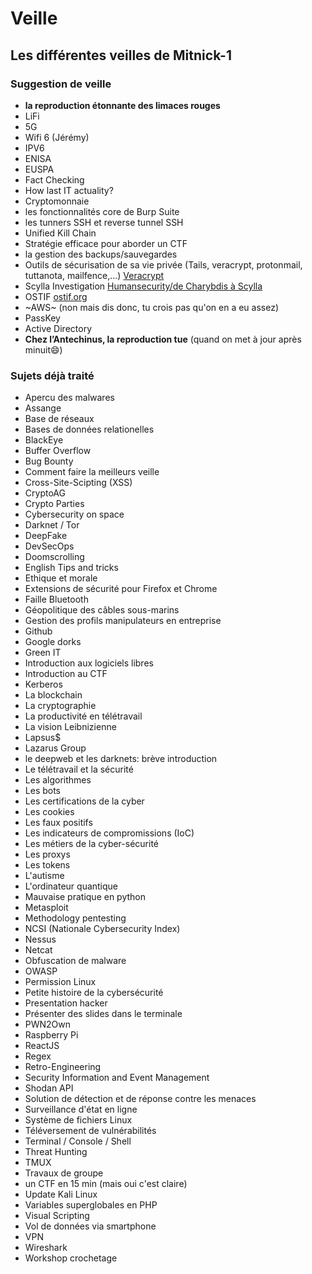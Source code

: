 # Veille

## Les différentes veilles de Mitnick-1

### Suggestion de veille

* **la reproduction étonnante des limaces rouges**
* LiFi
* 5G
* Wifi 6 (Jérémy)
* IPV6
* ENISA
* EUSPA
* Fact Checking
* How last IT actuality?
* Cryptomonnaie
* les fonctionnalités core de Burp Suite
* les tunners SSH et reverse tunnel SSH
* Unified Kill Chain
* Stratégie efficace pour aborder un CTF
* la gestion des backups/sauvegardes
* Outils de sécurisation de sa vie privée (Tails, veracrypt, protonmail, tuttanota, mailfence,...) [Veracrypt](https://www.nextinpact.com/article/25539/91703-veracrypt-comment-chiffrer-et-cacher-fichiers-disque-dur-externe-ou-clef-usb)
* Scylla Investigation [Humansecurity/de Charybdis à Scylla](https://www.humansecurity.com/learn/blog/poseidons-offspring-charybdis-and-scylla)
* OSTIF [ostif.org](https://ostif.org/)
* ~AWS~ (non mais dis donc, tu crois pas qu'on en a eu assez)
* PassKey
* Active Directory
* **Chez l’Antechinus, la reproduction tue** (quand on met à jour après minuit😄)

### Sujets déjà traité

* Apercu des malwares
* Assange
* Base de réseaux
* Bases de données relationelles
* BlackEye
* Buffer Overflow
* Bug Bounty
* Comment faire la meilleurs veille
* Cross-Site-Scipting (XSS)
* CryptoAG
* Crypto Parties
* Cybersecurity on space
* Darknet / Tor
* DeepFake
* DevSecOps
* Doomscrolling
* English Tips and tricks
* Ethique et morale
* Extensions de sécurité pour Firefox et Chrome
* Faille Bluetooth
* Géopolitique des câbles sous-marins
* Gestion des profils manipulateurs en entreprise
* Github
* Google dorks
* Green IT
* Introduction aux logiciels libres
* Introduction au CTF
* Kerberos
* La blockchain
* La cryptographie
* La productivité en télétravail
* La vision Leibnizienne
* Lapsus$
* Lazarus Group
* le deepweb et les darknets: brève introduction
* Le télétravail et la sécurité
* Les algorithmes
* Les bots
* Les certifications de la cyber
* Les cookies
* Les faux positifs
* Les indicateurs de compromissions (IoC)
* Les métiers de la cyber-sécurité
* Les proxys
* Les tokens
* L'autisme
* L'ordinateur quantique
* Mauvaise pratique en python
* Metasploit
* Methodology pentesting
* NCSI (Nationale Cybersecurity Index)
* Nessus
* Netcat
* Obfuscation de malware
* OWASP
* Permission Linux
* Petite histoire de la cybersécurité
* Presentation hacker
* Présenter des slides dans le terminale
* PWN2Own
* Raspberry Pi
* ReactJS
* Regex
* Retro-Engineering
* Security Information and Event Management
* Shodan API
* Solution de détection et de réponse contre les menaces
* Surveillance d'état en ligne
* Système de fichiers Linux
* Téléversement de vulnérabilités
* Terminal / Console / Shell
* Threat Hunting
* TMUX
* Travaux de groupe
* un CTF en 15 min (mais oui c'est claire)
* Update Kali Linux
* Variables superglobales en PHP
* Visual Scripting
* Vol de données via smartphone
* VPN
* Wireshark
* Workshop crochetage
